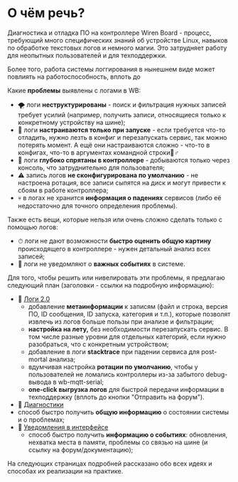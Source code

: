 # О чём речь?

Диагностика и отладка ПО на контроллере Wiren Board - процесс, требующий много специфических знаний об устройстве Linux, навыков по обработке текстовых логов и немного магии. Это затрудняет работу для неопытных пользователей и для техподдержки.

Более того, работа системы логгирования в нынешнем виде может повлиять на работоспособность, вплоть до 

Какие **проблемы** выявлены с логами в WB:

* 🌪 логи **неструктурированы** - поиск и фильтрация нужных записей требует усилий \(например, получить записи, относящиеся только к конкретному устройству на шине\);
* 📌 логи **настраиваются только при запуске** - если требуется что-то отладить, нужно лезть в конфиг и перезапускать сервис, так можно потерять момент. А ещё они настраиваются сложно - что-то в конфигах, что-то в аргументах командной строки🤦♂ 
* 🧰 логи **глубоко спрятаны в контроллере** - добываются только через консоль, что затруднительно для пользователя;
* ⚠ запись логов **не сконфигурирована по умолчанию** - не настроена ротация, все записи сыпятся на диск и могут привести к сбоям в работе контроллера;
* 💀 в логах не хранится **информация о падениях** сервисов \(либо её недостаточно для точного определения проблемы\).

Также есть вещи, которые нельзя или очень сложно сделать только с помощью логов:

* ⏱ логи не дают возможности **быстро оценить общую картину** происходящего в контроллере - нужен детальный анализ всех записей;
* 🔕 логи не уведомляют о **важных событиях** в системе.

Для того, чтобы решить или нивелировать эти проблемы, я предлагаю следующий план \(заголовки - ссылки на подробную информацию\):

* [ ](concept/logs_2_0.md)💪 [Логи 2.0](concept/logs_2_0.md)
  * добавление **метаинформации** к записям \(файл и строка, версия ПО, ID сообщения, ID запуска, категория и т.п.\), которые позволят извлечь из логов больше пользы при анализе и фильтрации;
  * **настройка на лету,** без необходимости перезапускать сервис. В том числе разные уровни для отдельных категорий, если нужно разобраться, что с конкретным устройством;
  * добавление в логи **stacktrace** при падении сервиса для post-mortal анализа;
  * вдумчивая настройка **ротации по умолчанию**, чтобы у пользователей не ломались контроллеры из-за забытого debug-вывода в wb-mqtt-serial;
  * **one-click выгрузка логов** для быстрой передачи информации в техподдержку \(вплоть до кнопки "Отправить на форум"\).
*  🎯 [Диагностики](concept/diags/)
  * способ быстро получить **общую информацию** о состоянии системы и о проблемах;
* 🔔 [Уведомления в интерфейсе](concept/notifications.md)
  * способ быстро получить **информацию о событиях**: обновления, нехватка места в памяти, проблемы со связью на шине \(и ссылку на форум/документацию\);

На следующих страницах подробней рассказано обо всех идеях и способах их реализации на практике.

